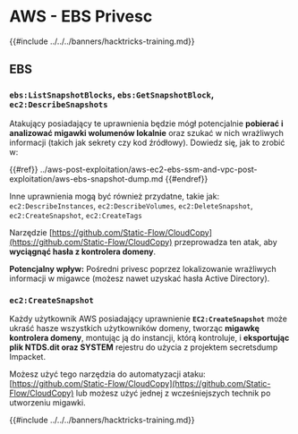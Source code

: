 # AWS - EBS Privesc

{{#include ../../../banners/hacktricks-training.md}}

## EBS

### `ebs:ListSnapshotBlocks`, `ebs:GetSnapshotBlock`, `ec2:DescribeSnapshots`

Atakujący posiadający te uprawnienia będzie mógł potencjalnie **pobierać i analizować migawki wolumenów lokalnie** oraz szukać w nich wrażliwych informacji (takich jak sekrety czy kod źródłowy). Dowiedz się, jak to zrobić w:

{{#ref}}
../aws-post-exploitation/aws-ec2-ebs-ssm-and-vpc-post-exploitation/aws-ebs-snapshot-dump.md
{{#endref}}

Inne uprawnienia mogą być również przydatne, takie jak: `ec2:DescribeInstances`, `ec2:DescribeVolumes`, `ec2:DeleteSnapshot`, `ec2:CreateSnapshot`, `ec2:CreateTags`

Narzędzie [https://github.com/Static-Flow/CloudCopy](https://github.com/Static-Flow/CloudCopy) przeprowadza ten atak, aby **wyciągnąć hasła z kontrolera domeny**.

**Potencjalny wpływ:** Pośredni privesc poprzez lokalizowanie wrażliwych informacji w migawce (możesz nawet uzyskać hasła Active Directory).

### **`ec2:CreateSnapshot`**

Każdy użytkownik AWS posiadający uprawnienie **`EC2:CreateSnapshot`** może ukraść hasze wszystkich użytkowników domeny, tworząc **migawkę kontrolera domeny**, montując ją do instancji, którą kontroluje, i **eksportując plik NTDS.dit oraz SYSTEM** rejestru do użycia z projektem secretsdump Impacket.

Możesz użyć tego narzędzia do automatyzacji ataku: [https://github.com/Static-Flow/CloudCopy](https://github.com/Static-Flow/CloudCopy) lub możesz użyć jednej z wcześniejszych technik po utworzeniu migawki.

{{#include ../../../banners/hacktricks-training.md}}
